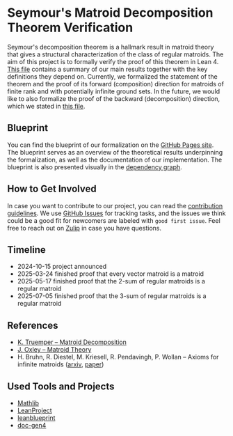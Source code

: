 # Seymour's Matroid Decomposition Theorem Verification

Seymour's decomposition theorem is a hallmark result in matroid theory that gives a structural characterization of the class of regular matroids. The aim of this project is to formally verify the proof of this theorem in Lean 4. [This file](Seymour.lean) contains a summary of our main results together with the key definitions they depend on. Currently, we formalized the statement of the theorem and the proof of its forward (composition) direction for matroids of finite rank and with potentially infinite ground sets. In the future, we would like to also formalize the proof of the backward (decomposition) direction, which we stated in [this file](Seymour/HardDirection.lean).

## Blueprint

You can find the blueprint of our formalization on the [GitHub Pages site](https://ivan-sergeyev.github.io/seymour/). The blueprint serves as an overview of the theoretical results underpinning the formalization, as well as the documentation of our implementation. The blueprint is also presented visually in the [dependency graph](https://ivan-sergeyev.github.io/seymour/blueprint/dep_graph_document.html).

## How to Get Involved

In case you want to contribute to our project, you can read the [contribution guidelines](CONTRIBUTING.md). We use [GitHub Issues](https://github.com/Ivan-Sergeyev/seymour/issues) for tracking tasks, and the issues we think could be a good fit for newcomers are labeled with `good first issue`. Feel free to reach out on [Zulip](https://leanprover.zulipchat.com/#narrow/channel/498634-Seymour) in case you have questions.

## Timeline

- 2024-10-15 project announced
- 2025-03-24 finished proof that every vector matroid is a matroid
- 2025-05-17 finished proof that the 2-sum of regular matroids is a regular matroid
- 2025-07-05 finished proof that the 3-sum of regular matroids is a regular matroid

## References

- [K. Truemper – Matroid Decomposition](https://www2.math.ethz.ch/EMIS/monographs/md/)
- [J. Oxley – Matroid Theory](https://doi.org/10.1093/acprof:oso/9780198566946.001.0001)
- H. Bruhn, R. Diestel, M. Kriesell, R. Pendavingh, P. Wollan – Axioms for infinite matroids ([arxiv](https://arxiv.org/abs/1003.3919), [paper](https://doi.org/10.1016/j.aim.2013.01.011))

## Used Tools and Projects

- [Mathlib](https://github.com/leanprover-community/mathlib4)
- [LeanProject](https://github.com/pitmonticone/LeanProject)
- [leanblueprint](https://github.com/PatrickMassot/leanblueprint)
- [doc-gen4](https://github.com/leanprover/doc-gen4)
